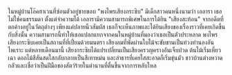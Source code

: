 ในหมู่บ้านโอ๊คฮาเวนที่ซ่อนตัวอยู่ชายขอบ "พงไพรเสียงกระซิบ" มีเด็กสาวคนหนึ่งนามว่า เอลารา เธอไม่ใช่คนธรรมดา ตั้งแต่จำความได้ เอลารามีความสามารถพิเศษในการได้ยิน "เสียงสะท้อน" จากอดีตที่ตกค้างอยู่ในวัตถุต่างๆ เพียงแค่ปลายนิ้วสัมผัส เธอก็จะเห็นภาพและได้ยินเสียงของเรื่องราวที่เคยเกิดขึ้นกับสิ่งนั้น ความสามารถนี้ทำให้เธอแปลกแยกจากคนในหมู่บ้านที่มองว่าเธอเป็นตัวประหลาด
พงไพรเสียงกระซิบเคยเป็นสถานที่ที่เปี่ยมด้วยมนตรา เสียงลมที่พัดผ่านใบไม้จะขับขานเป็นท่วงทำนองอันไพเราะ แต่หลายเดือนมานี้ เสียงกระซิบได้แปรเปลี่ยนเป็นเสียงครวญครางอันเจ็บปวด ต้นไม้เริ่มเหี่ยวเฉา ดอกไม้สีสันสดใสกลับกลายเป็นสีเทาหม่น และลำธารที่เคยใสสะอาดก็เริ่มขุ่นมัว ชาวบ้านต่างหวาดกลัวและเชื่อว่าเป็นฝีมือของสัตว์ร้ายในตำนานที่ตื่นขึ้นจากการหลับใหล
